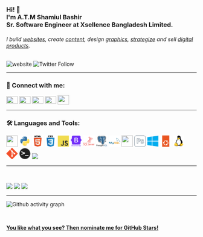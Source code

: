 
<h3>Hi! 👋<br>I'm A.T.M Shamiul Bashir<br>Sr. Software Engineer at Xsellence Bangladesh Limited.</h3>
<h6>I build <a href="https://shamiulbashir.github.io">websites</a>, create <a href="https://shamiulbashir.github.io">content</a>, design <a href="https://shamiulbashir.github.io">graphics</a>, <a href="https://shamiulbashir.github.io">strategize</a> and sell <a href="https://shamiulbashir.github.io">digital products</a>.</h6>

![website](https://img.shields.io/website?label=shamiulbashir.github.io&style=for-the-badge&url=https%3A%2F%2Fshamiulbashir.github.io)
![Twitter Follow](https://img.shields.io/twitter/follow/Tshamiul?color=1DA1F2&logo=twitter&style=for-the-badge)

---

### 🔌 Connect with me:
<p>
  <a style="text-decoration: none;" href="https://www.linkedin.com/in/a-t-m-shamiul-bashir-745b1922a/" target="blank" title="LinkedIn">
    <img align="center" src="https://cdn.jsdelivr.net/npm/simple-icons@3.0.1/icons/linkedin.svg" height="20" width="30" />
  </a>
  <a style="text-decoration: none;" href="https://github.com/xS21ATM" target="blank" title="GutHub">
    <img align="center" src="https://cdn.jsdelivr.net/npm/simple-icons@3.0.1/icons/github.svg" height="20" width="30" />
  </a>
  <a style="text-decoration: none;" href="https://twitter.com/Tshamiul" target="blank" title="Twitter">
    <img align="center" src="https://cdn.jsdelivr.net/npm/simple-icons@3.0.1/icons/twitter.svg" height="20" width="30" />
  </a>
  <a style="text-decoration: none;" href="https://facebook.com/xs21atm" target="blank" title="Facebook">
    <img align="center" src="https://cdn.jsdelivr.net/npm/simple-icons@3.0.1/icons/facebook.svg" height="20" width="30" />
  </a>
  <a style="text-decoration: none;" href="https://www.youtube.com/channel/UCVGTzFe_5Do5nTGCrpBIcDg" target="blank" title="YouTube">
    <img align="center" src="https://cdn.jsdelivr.net/npm/simple-icons@3.0.1/icons/youtube.svg" height="25" width="30" />
  </a>
</p>

---

### 🛠️ Languages and Tools:
<p>
  <img width="30" height="30" src="https://code.visualstudio.com/favicon.ico"/>
  <img width="30" height="30" src="https://raw.githubusercontent.com/devicons/devicon/master/icons/python/python-original.svg"/>
  <img width="30" height="30" src="https://raw.githubusercontent.com/devicons/devicon/master/icons/html5/html5-original-wordmark.svg"/>
  <img width="30" height="30" src="https://raw.githubusercontent.com/devicons/devicon/master/icons/css3/css3-original-wordmark.svg"/>
  <img width="30" height="30" src="https://raw.githubusercontent.com/devicons/devicon/master/icons/javascript/javascript-original.svg"/>
  <img width="30" height="30" src="https://raw.githubusercontent.com/devicons/devicon/master/icons/bootstrap/bootstrap-plain-wordmark.svg"/>
  <img width="30" height="30" src="https://raw.githubusercontent.com/devicons/devicon/master/icons/microsoftsqlserver/microsoftsqlserver-plain-wordmark.svg"/>
  <img width="30" height="30" src="https://raw.githubusercontent.com/devicons/devicon/master/icons/postgresql/postgresql-original-wordmark.svg"/>
  <img width="30" height="30" src="https://raw.githubusercontent.com/devicons/devicon/master/icons/mysql/mysql-original-wordmark.svg"/>
  <img width="30" height="30" src="https://www.vectorlogo.zone/logos/getpostman/getpostman-icon.svg"/>
  <img width="30" height="30" src="https://raw.githubusercontent.com/devicons/devicon/master/icons/photoshop/photoshop-line.svg"/>
  <img width="30" height="30" src="https://raw.githubusercontent.com/devicons/devicon/master/icons/windows8/windows8-original.svg"/>
  <img width="30" height="30" src="https://raw.githubusercontent.com/devicons/devicon/master/icons/ubuntu/ubuntu-plain.svg"/>
  <img width="30" height="30" src="https://raw.githubusercontent.com/devicons/devicon/master/icons/linux/linux-original.svg"/>
  <img width="30" height="30" src="https://raw.githubusercontent.com/devicons/devicon/master/icons/git/git-original.svg"/>
  <img width="30" height="30" src="https://raw.githubusercontent.com/github/explore/80688e429a7d4ef2fca1e82350fe8e3517d3494d/topics/terminal/terminal.png"/>
  <img height="30" src="https://upload.wikimedia.org/wikipedia/commons/5/50/Odoo_logo.svg"/>
</p>

---

<br/>
<p align="left">
  <img width="49.5%" src="https://github-readme-stats.vercel.app/api/top-langs/?username=ShamiulBashir&layout=compact"/>
  <img width="49.5%" src="https://github-readme-stats.vercel.app/api?username=ShamiulBashir&show_icons=true&count_private=true&hide_border=true" />
  <img width="49.5%" src="https://github-readme-streak-stats.herokuapp.com?user=ShamiulBashir&date_format=M%20j%5B%2C%20Y%5D)]" />
</p>

---

![Github activity graph](https://activity-graph.herokuapp.com/graph?username=xS21ATM&theme=react-dark&hide_border=true&color=D22626&line=D22626&point=D22626)

<br>


[**You like what you see? Then nominate me for GitHub Stars!**](https://stars.github.com/xS21ATM/)<br/>

